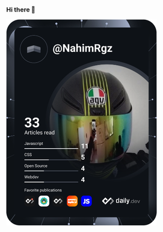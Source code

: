 ### Hi there 👋

<a href="https://app.daily.dev/NahimRgz"><img src="https://github.com/nahimrgz/nahimrgz/blob/main/devcard.svg" width="400" alt="Nahim's Dev Card"/></a>

<!--
**nahimrgz/nahimrgz** is a ✨ _special_ ✨ repository because its `README.md` (this file) appears on your GitHub profile.

Here are some ideas to get you started:

- 🔭 I’m currently working on ...
- 🌱 I’m currently learning ...
- 👯 I’m looking to collaborate on ...
- 🤔 I’m looking for help with ...
- 💬 Ask me about ...
- 📫 How to reach me: ...
- 😄 Pronouns: ...
- ⚡ Fun fact: ...
-->
